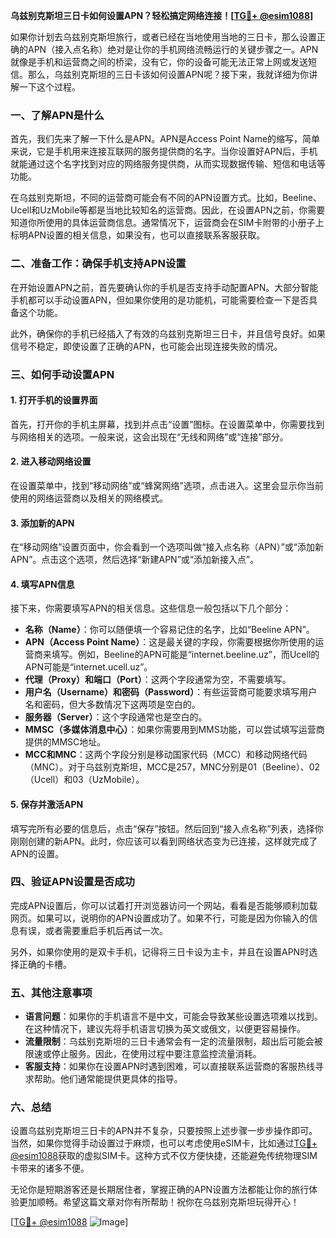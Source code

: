 **乌兹别克斯坦三日卡如何设置APN？轻松搞定网络连接！[[TG💪+ @esim1088](https://t.me/s/esim1088)]**

如果你计划去乌兹别克斯坦旅行，或者已经在当地使用当地的三日卡，那么设置正确的APN（接入点名称）绝对是让你的手机网络流畅运行的关键步骤之一。APN就像是手机和运营商之间的桥梁，没有它，你的设备可能无法正常上网或发送短信。那么，乌兹别克斯坦的三日卡该如何设置APN呢？接下来，我就详细为你讲解一下这个过程。

### 一、了解APN是什么

首先，我们先来了解一下什么是APN。APN是Access Point Name的缩写，简单来说，它是手机用来连接互联网的服务提供商的名字。当你设置好APN后，手机就能通过这个名字找到对应的网络服务提供商，从而实现数据传输、短信和电话等功能。

在乌兹别克斯坦，不同的运营商可能会有不同的APN设置方式。比如，Beeline、Ucell和UzMobile等都是当地比较知名的运营商。因此，在设置APN之前，你需要知道你所使用的具体运营商信息。通常情况下，运营商会在SIM卡附带的小册子上标明APN设置的相关信息，如果没有，也可以直接联系客服获取。

### 二、准备工作：确保手机支持APN设置

在开始设置APN之前，首先要确认你的手机是否支持手动配置APN。大部分智能手机都可以手动设置APN，但如果你使用的是功能机，可能需要检查一下是否具备这个功能。

此外，确保你的手机已经插入了有效的乌兹别克斯坦三日卡，并且信号良好。如果信号不稳定，即使设置了正确的APN，也可能会出现连接失败的情况。

### 三、如何手动设置APN

#### 1. 打开手机的设置界面

首先，打开你的手机主屏幕，找到并点击“设置”图标。在设置菜单中，你需要找到与网络相关的选项。一般来说，这会出现在“无线和网络”或“连接”部分。

#### 2. 进入移动网络设置

在设置菜单中，找到“移动网络”或“蜂窝网络”选项，点击进入。这里会显示你当前使用的网络运营商以及相关的网络模式。

#### 3. 添加新的APN

在“移动网络”设置页面中，你会看到一个选项叫做“接入点名称（APN）”或“添加新APN”。点击这个选项，然后选择“新建APN”或“添加新接入点”。

#### 4. 填写APN信息

接下来，你需要填写APN的相关信息。这些信息一般包括以下几个部分：

- **名称（Name）**：你可以随便填一个容易记住的名字，比如“Beeline APN”。
- **APN（Access Point Name）**：这是最关键的字段，你需要根据你所使用的运营商来填写。例如，Beeline的APN可能是“internet.beeline.uz”，而Ucell的APN可能是“internet.ucell.uz”。
- **代理（Proxy）和端口（Port）**：这两个字段通常为空，不需要填写。
- **用户名（Username）和密码（Password）**：有些运营商可能要求填写用户名和密码，但大多数情况下这两项是空白的。
- **服务器（Server）**：这个字段通常也是空白的。
- **MMSC（多媒体消息中心）**：如果你需要用到MMS功能，可以尝试填写运营商提供的MMSC地址。
- **MCC和MNC**：这两个字段分别是移动国家代码（MCC）和移动网络代码（MNC）。对于乌兹别克斯坦，MCC是257，MNC分别是01（Beeline）、02（Ucell）和03（UzMobile）。

#### 5. 保存并激活APN

填写完所有必要的信息后，点击“保存”按钮。然后回到“接入点名称”列表，选择你刚刚创建的新APN。此时，你应该可以看到网络状态变为已连接，这样就完成了APN的设置。

### 四、验证APN设置是否成功

完成APN设置后，你可以试着打开浏览器访问一个网站，看看是否能够顺利加载网页。如果可以，说明你的APN设置成功了。如果不行，可能是因为你输入的信息有误，或者需要重启手机后再试一次。

另外，如果你使用的是双卡手机，记得将三日卡设为主卡，并且在设置APN时选择正确的卡槽。

### 五、其他注意事项

- **语言问题**：如果你的手机语言不是中文，可能会导致某些设置选项难以找到。在这种情况下，建议先将手机语言切换为英文或俄文，以便更容易操作。
- **流量限制**：乌兹别克斯坦的三日卡通常会有一定的流量限制，超出后可能会被限速或停止服务。因此，在使用过程中要注意监控流量消耗。
- **客服支持**：如果你在设置APN时遇到困难，可以直接联系运营商的客服热线寻求帮助。他们通常能提供更具体的指导。

### 六、总结

设置乌兹别克斯坦三日卡的APN并不复杂，只要按照上述步骤一步步操作即可。当然，如果你觉得手动设置过于麻烦，也可以考虑使用eSIM卡，比如通过[TG💪+ @esim1088](https://t.me/s/esim1088)获取的虚拟SIM卡。这种方式不仅方便快捷，还能避免传统物理SIM卡带来的诸多不便。

无论你是短期游客还是长期居住者，掌握正确的APN设置方法都能让你的旅行体验更加顺畅。希望这篇文章对你有所帮助！祝你在乌兹别克斯坦玩得开心！

[[TG💪+ @esim1088](https://t.me/s/esim1088) ![Image](https://i.postimg.cc/4NQfJmqS/Snipaste-2025-05-13-00-14-12.png)]